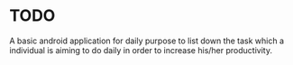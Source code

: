 # TODO
A basic android application for daily purpose to list down the task which a individual is aiming to do daily in order to increase his/her productivity.
